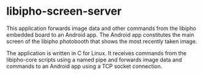 # libipho-screen-server

This application forwards image data and other commands
from the libipho embedded board to an Android app.
The Android app constitutes the main screen of the
libipho photobooth that shows the most recently taken image.

The application is written in C for Linux. It receives commands from
the libipho-core scripts using a named pipe and forwards image data
and commands to an Android app using a TCP socket connection.
